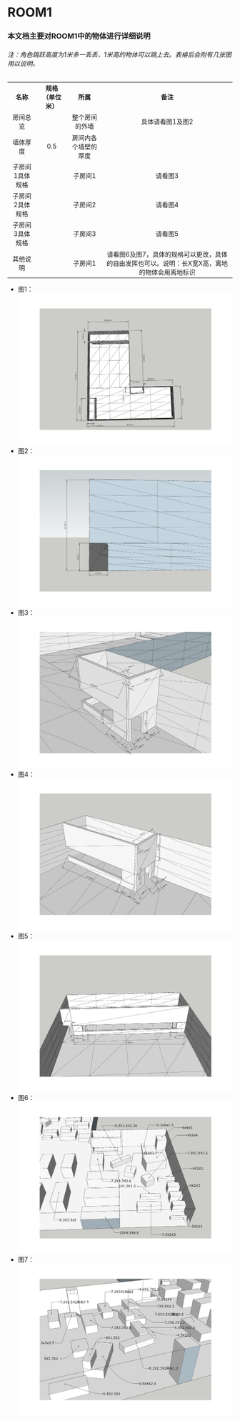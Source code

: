 # ROOM1

### 本文档主要对ROOM1中的物体进行详细说明
###### 注：角色跳跃高度为1米多一丢丢，1米高的物体可以跳上去。表格后会附有几张图用以说明。

<table>
    <tr>
        <td align="center"><b>名称</b></td>
        <td align="center"><b>规格（单位米）</b></td>
        <td align="center"><b>所属</b></td>
        <td align="center"><b>备注</b></td>
    </tr>
    <tr>
        <td align="center">房间总览</td>
        <td align="center"></td>
        <td align="center">整个房间的外墙</td>
        <td align="center">具体请看图1及图2</td>
    </tr>
    <tr>
        <td align="center">墙体厚度</td>
        <td align="center">0.5</td>
        <td align="center">房间内各个墙壁的厚度</td>
        <td align="center"></td>
    </tr>
    <tr>
        <td align="center">子房间1具体规格</td>
        <td align="center"></td>
        <td align="center">子房间1</td>
        <td align="center">请看图3</td>
    </tr>
    <tr>
        <td align="center">子房间2具体规格</td>
        <td align="center"></td>
        <td align="center">子房间2</td>
        <td align="center">请看图4</td>
    </tr>
    <tr>
        <td align="center">子房间3具体规格</td>
        <td align="center"></td>
        <td align="center">子房间3</td>
        <td align="center">请看图5</td>
    </tr>
    <tr>
        <td align="center">其他说明</td>
        <td align="center"></td>
        <td align="center">子房间1</td>
        <td align="center">请看图6及图7，具体的规格可以更改，具体的自由发挥也可以。说明：长X宽X高，离地的物体会用离地标识</td>
    </tr>
</table>

- 图1：
    ![overview](../../images/planning/overview.png)
- 图2：
    ![door](../../images/planning/door.png)
- 图3：
    ![subroom1](../../images/planning/subroom1.png)
- 图4：
    ![subroom2](../../images/planning/subroom2.png)
- 图5：
    ![subroom3](../../images/planning/subroom3.png)
- 图6：
    ![subroom3](../../images/planning/ROOM11.png)
- 图7：
    ![subroom3](../../images/planning/ROOM12.png)